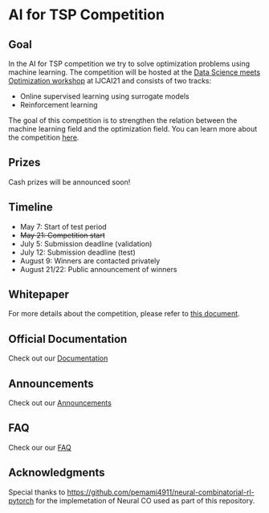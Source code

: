 # AI for TSP Competition

## Goal

In the AI for TSP competition we try to solve optimization problems using machine learning. The competition will be hosted at the [Data Science meets Optimization workshop](https://sites.google.com/view/ijcai2021dso) at IJCAI21 and consists of two tracks:

* Online supervised learning using surrogate models
* Reinforcement learning

The goal of this competition is to strengthen the relation between the machine learning field and the optimization field. You can learn more about the competition [here](https://tspcompetition.com/competition).

## Prizes

Cash prizes will be announced soon!

## Timeline

* May 7: Start of test period
* ~~May 21: Competition start~~
* July 5: Submission deadline \(validation\)
* July 12: Submission deadline \(test\)
* August 9: Winners are contacted privately
* August 21/22: Public announcement of winners

## Whitepaper

For more details about the competition, please refer to [this document](https://tspcompetition.com/TSP_Competition.pdf).

## Official Documentation

Check out our [Documentation](https://paulorocosta.gitbook.io/ai4tsp-competition/)


## Announcements

Check out our [Announcements](https://paulorocosta.gitbook.io/ai4tsp-competition/announcements)

## FAQ

Check our our [FAQ](https://paulorocosta.gitbook.io/ai4tsp-competition/faq)

## Acknowledgments 

Special thanks to https://github.com/pemami4911/neural-combinatorial-rl-pytorch for the implemetation of Neural CO used as part of this repository. 
